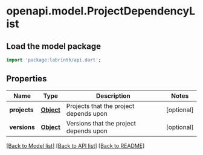 # openapi.model.ProjectDependencyList

## Load the model package
```dart
import 'package:labrinth/api.dart';
```

## Properties
Name | Type | Description | Notes
------------ | ------------- | ------------- | -------------
**projects** | [**Object**](.md) | Projects that the project depends upon | [optional] 
**versions** | [**Object**](.md) | Versions that the project depends upon | [optional] 

[[Back to Model list]](../README.md#documentation-for-models) [[Back to API list]](../README.md#documentation-for-api-endpoints) [[Back to README]](../README.md)


